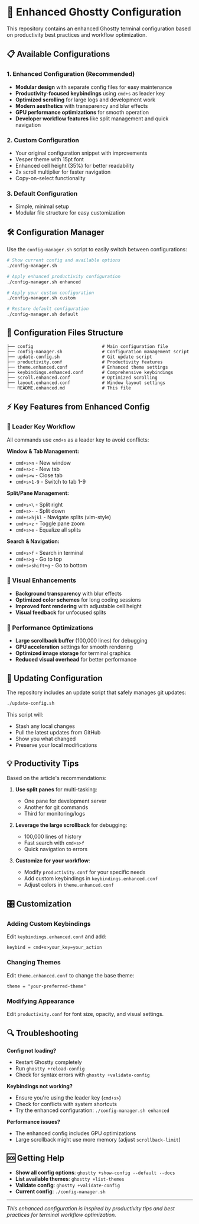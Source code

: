 # 🚀 Enhanced Ghostty Configuration

This repository contains an enhanced Ghostty terminal configuration based on productivity best practices and workflow optimization.

## 📋 Available Configurations

### 1. **Enhanced Configuration** (Recommended)
- **Modular design** with separate config files for easy maintenance
- **Productivity-focused keybindings** using `cmd+s` as leader key
- **Optimized scrolling** for large logs and development work
- **Modern aesthetics** with transparency and blur effects
- **GPU performance optimizations** for smooth operation
- **Developer workflow features** like split management and quick navigation

### 2. **Custom Configuration**
- Your original configuration snippet with improvements
- Vesper theme with 15pt font
- Enhanced cell height (35%) for better readability
- 2x scroll multiplier for faster navigation
- Copy-on-select functionality

### 3. **Default Configuration**
- Simple, minimal setup
- Modular file structure for easy customization

## 🛠️ Configuration Manager

Use the `config-manager.sh` script to easily switch between configurations:

```bash
# Show current config and available options
./config-manager.sh

# Apply enhanced productivity configuration
./config-manager.sh enhanced

# Apply your custom configuration
./config-manager.sh custom

# Restore default configuration
./config-manager.sh default
```

## 🔧 Configuration Files Structure

```
├── config                          # Main configuration file
├── config-manager.sh               # Configuration management script
├── update-config.sh                # Git update script
├── productivity.conf               # Productivity features
├── theme.enhanced.conf             # Enhanced theme settings
├── keybindings.enhanced.conf       # Comprehensive keybindings
├── scroll.enhanced.conf            # Optimized scrolling
├── layout.enhanced.conf            # Window layout settings
└── README.enhanced.md              # This file
```

## ⚡ Key Features from Enhanced Config

### 🎯 Leader Key Workflow
All commands use `cmd+s` as a leader key to avoid conflicts:

**Window & Tab Management:**
- `cmd+s>n` - New window
- `cmd+s>c` - New tab
- `cmd+s>w` - Close tab
- `cmd+s>1-9` - Switch to tab 1-9

**Split/Pane Management:**
- `cmd+s>\` - Split right
- `cmd+s>-` - Split down
- `cmd+s>hjkl` - Navigate splits (vim-style)
- `cmd+s>z` - Toggle pane zoom
- `cmd+s>e` - Equalize all splits

**Search & Navigation:**
- `cmd+s>f` - Search in terminal
- `cmd+s>g` - Go to top
- `cmd+s>shift+g` - Go to bottom

### 🎨 Visual Enhancements
- **Background transparency** with blur effects
- **Optimized color schemes** for long coding sessions
- **Improved font rendering** with adjustable cell height
- **Visual feedback** for unfocused splits

### 🚀 Performance Optimizations
- **Large scrollback buffer** (100,000 lines) for debugging
- **GPU acceleration** settings for smooth rendering
- **Optimized image storage** for terminal graphics
- **Reduced visual overhead** for better performance

## 🔄 Updating Configuration

The repository includes an update script that safely manages git updates:

```bash
./update-config.sh
```

This script will:
- Stash any local changes
- Pull the latest updates from GitHub
- Show you what changed
- Preserve your local modifications

## 💡 Productivity Tips

Based on the article's recommendations:

1. **Use split panes** for multi-tasking:
   - One pane for development server
   - Another for git commands
   - Third for monitoring/logs

2. **Leverage the large scrollback** for debugging:
   - 100,000 lines of history
   - Fast search with `cmd+s>f`
   - Quick navigation to errors

3. **Customize for your workflow**:
   - Modify `productivity.conf` for your specific needs
   - Add custom keybindings in `keybindings.enhanced.conf`
   - Adjust colors in `theme.enhanced.conf`

## 🎛️ Customization

### Adding Custom Keybindings
Edit `keybindings.enhanced.conf` and add:
```
keybind = cmd+s>your_key=your_action
```

### Changing Themes
Edit `theme.enhanced.conf` to change the base theme:
```
theme = "your-preferred-theme"
```

### Modifying Appearance
Edit `productivity.conf` for font size, opacity, and visual settings.

## 🔍 Troubleshooting

**Config not loading?**
- Restart Ghostty completely
- Run `ghostty +reload-config`
- Check for syntax errors with `ghostty +validate-config`

**Keybindings not working?**
- Ensure you're using the leader key (`cmd+s>`)
- Check for conflicts with system shortcuts
- Try the enhanced configuration: `./config-manager.sh enhanced`

**Performance issues?**
- The enhanced config includes GPU optimizations
- Large scrollback might use more memory (adjust `scrollback-limit`)

## 🆘 Getting Help

- **Show all config options**: `ghostty +show-config --default --docs`
- **List available themes**: `ghostty +list-themes`
- **Validate config**: `ghostty +validate-config`
- **Current config**: `./config-manager.sh`

---

*This enhanced configuration is inspired by productivity tips and best practices for terminal workflow optimization.*
